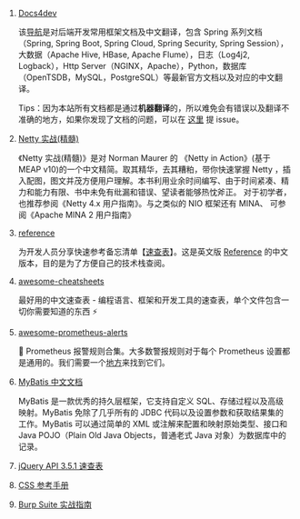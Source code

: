 1. [Docs4dev](https://github.com/docs4dev/docs4dev)

   该[导航](https://www.docs4dev.com/)是对后端开发常用框架文档及中文翻译，包含 Spring 系列文档（Spring, Spring Boot, Spring Cloud, Spring Security, Spring Session），大数据（Apache Hive, HBase, Apache Flume），日志（Log4j2, Logback），Http Server（NGINX，Apache），Python，数据库（OpenTSDB，MySQL，PostgreSQL）等最新官方文档以及对应的中文翻译。

   Tips：因为本站所有文档都是通过**机器翻译**的，所以难免会有错误以及翻译不准确的地方，如果你发现了文档的问题，可以在 [这里](https://github.com/docs4dev/docs4dev-issues/issues?q=is%3Aissue+is%3Aopen+sort%3Aupdated-desc) 提 issue。
2. [Netty 实战(精髓)](https://waylau.gitbooks.io/essential-netty-in-action/content/)

   《Netty 实战(精髓)》是对 Norman Maurer 的 《Netty in Action》(基于 MEAP v10)的一个中文精简。取其精华，去其糟粕，带你快速掌握 Netty ，插入配图，图文并茂方便用户理解。本书利用业余时间编写、由于时间紧凑、精力和能力有限、书中未免有纰漏和错误、望读者能够热忱斧正。
   对于初学者，也推荐参阅《Netty 4.x 用户指南》。与之类似的 NIO 框架还有 MINA、 可参阅《Apache MINA 2 用户指南》
3. [reference](https://github.com/jaywcjlove/reference)

   为开发人员分享快速参考备忘清单【[速查表](https://wangchujiang.com/reference/index.html)】。这是英文版 [Reference](https://github.com/Fechin/reference) 的中文版本，目的是为了方便自己的技术栈查阅。
4. [awesome-cheatsheets](https://github.com/skywind3000/awesome-cheatsheets)

   最好用的中文速查表 - 编程语言、框架和开发工具的速查表，单个文件包含一切你需要知道的东西 ⚡
5. [awesome-prometheus-alerts](https://github.com/samber/awesome-prometheus-alerts)

   🚨 Prometheus 报警规则合集。大多数警报规则对于每个 Prometheus 设置都是通用的。我们需要一个[地方](https://samber.github.io/awesome-prometheus-alerts/)来找到它们。
6. [MyBatis 中文文档](https://mybatis.org/mybatis-3/zh/index.html)

   MyBatis 是一款优秀的持久层框架，它支持自定义 SQL、存储过程以及高级映射。MyBatis 免除了几乎所有的 JDBC 代码以及设置参数和获取结果集的工作。MyBatis 可以通过简单的 XML 或注解来配置和映射原始类型、接口和 Java POJO（Plain Old Java Objects，普通老式 Java 对象）为数据库中的记录。
7. [jQuery API 3.5.1 速查表](https://jquery.cuishifeng.cn/index.html)
8. [CSS 参考手册](https://css.doyoe.com/)
9. [Burp Suite 实战指南](https://t0data.gitbooks.io/burpsuite/content/)

‍
